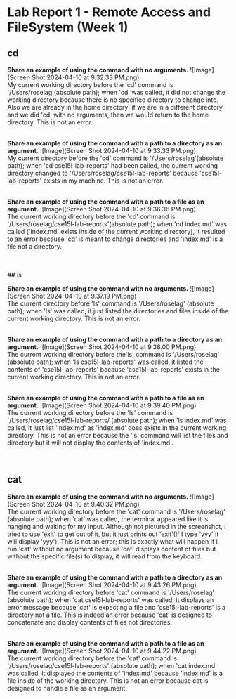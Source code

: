 
# Lab Report 1 - Remote Access and FileSystem (Week 1)

## cd

**Share an example of using the command with no arguments.**
![Image](Screen Shot 2024-04-10 at 9.32.33 PM.png) <br>
My current working directory before the 'cd' command is '/Users/roselag'(absolute path); when 'cd' was called, it did not change the working directory because there is no specified directory to change into. Also we are already in the home directory; if we are in a different directory and we did 'cd' with no arguments, then we would return to the home directory. This is not an error.
<br>
<br>

**Share an example of using the command with a path to a directory as an argument.**
![Image](Screen Shot 2024-04-10 at 9.33.33 PM.png) <br>
My current directory before the 'cd' command is '/Users/roselag'(absolute path); when 'cd cse15l-lab-reports' had been called, the current working directory changed to '/Users/roselag/cse15l-lab-reports' because 'cse15l-lab-reports' exists in my machine. This is not an error. 
<br>
<br>

**Share an example of using the command with a path to a file as an argument.**
![Image](Screen Shot 2024-04-10 at 9.36.36 PM.png) <br>
The current working directory before the 'cd' command is '/Users/roselag/cse15l-lab-reports'(absolute path); when 'cd index.md' was called ('index.md' exists inside of the current working directory), it resulted to an error because 'cd' is meant to change directories and 'index.md' is a file not a directory. <br>
<br>

<br>
## ls

**Share an example of using the command with no arguments.**
![Image](Screen Shot 2024-04-10 at 9.37.19 PM.png) <br>
The current directory before 'ls' command is '/Users/roselag' (absolute path); when 'ls' was called, it just listed the directories and files inside of the current working directory. This is not an error. 
<br>
<br>

**Share an example of using the command with a path to a directory as an argument.**
![Image](Screen Shot 2024-04-10 at 9.38.00 PM.png) <br>
The current working directory before the'ls' command is '/Users/roselag' (absolute path); when 'ls cse15l-lab-reports' was called, it listed the contents of 'cse15l-lab-reports' because 'cse15l-lab-reports' exists in the current working directory. This is not an error.
<br>
<br>

**Share an example of using the command with a path to a file as an argument.**
![Image](Screen Shot 2024-04-10 at 9.39.40 PM.png) <br>
The current working directory before the 'ls' command is '/Users/roselag/cse15l-lab-reports/ (absolute path); when 'ls index.md' was called, it just list 'index.md' as 'index.md' does exists in the current working directory. This is not an error because the 'ls' command will list the files and directory but it will not display the contents of 'index.md'.
<br>
<br>
<br>
## cat

**Share an example of using the command with no arguments.**
![Image](Screen Shot 2024-04-10 at 9.40.32 PM.png) <br>
The current working directory before the 'cat' command is '/Users/roselag' (absolute path); when 'cat' was called, the terminal appeared like it is hanging and waiting for my input. Although not pictured in the screenshot, I tried to use 'exit' to get out of it, but it just prints out 'exit'(If I type 'yyy' it will display 'yyy'). This is not an error; this is exactly what will happen if I run 'cat' without no argument because 'cat' displays content of files but without the specific file(s) to display, it will read from the keyboard.
<br>
<br>

**Share an example of using the command with a path to a directory as an argument.**
![Image](Screen Shot 2024-04-10 at 9.43.26 PM.png) <br>
The current working directory before 'cat' command is '/Users/roselag' (absolute path); when 'cat cse15l-lab-reports' was called, it displays an error message because 'cat' is expecting a file and 'cse15l-lab-reports' is a directory not a file. This is indeed an error because 'cat' is designed to concatenate and display contents of files not directories.
<br>
<br>

**Share an example of using the command with a path to a file as an argument.**
![Image](Screen Shot 2024-04-10 at 9.44.22 PM.png) <br>
The current working directory before the 'cat' command is '/Users/roselag/cse15l-lab-reports' (absolute path); when 'cat index.md' was called, it displayed the contents of 'index.md' because 'index.md' is a file inside of the working directory. This is not an error because cat is designed to handle a file as an argument. 

